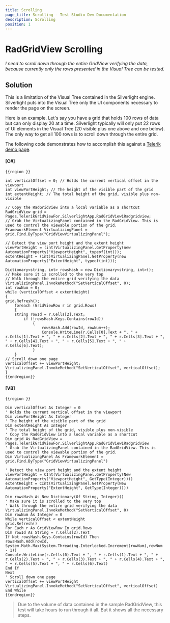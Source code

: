 ```yaml
---
title: Scrolling
page_title: Scrolling - Test Studio Dev Documentation
description: Scrolling
position: 1
---
```

# RadGridView Scrolling #

*I need to scroll down through the entire GridView verifying the data, because currently only the rows presented in the Visual Tree can be tested.*

## Solution ##

This is a limitation of the Visual Tree contained in the Silverlight engine. Silverlight puts into the Visual Tree only the UI components necessary to render the page on the screen.

Here is an example. Let's say you have a grid that holds 100 rows of data but can only display 20 at a time. Silverlight typically will only put 22 rows of UI elements in the Visual Tree (20 visible plus one above and one below). The only way to get all 100 rows is to scroll down through the entire grid.

The following code demonstrates how to accomplish this against a <a href="http://demos.telerik.com/silverlight/#GridView/UIVirtualization" target="_blank">Telerik demo page</a>.

#### __[C#]__

	{{region }}

	int verticalOffset = 0; // Holds the current vertical offset in the viewport
	int viewPortHeight; // The height of the visible part of the grid
	int extentHeight; // The total height of the grid, visible plus non-visible

	// Copy the RadGridView into a local variable as a shortcut
	RadGridView grid = Pages.TelerikGridViewFor.SilverlightApp.RadGridView1Radgridview;
	// Grab the VirtualizingPanel contained in the RadGridView. This is used to control the viewable portion of the grid.
	FrameworkElement VirtualizingPanel = grid.Find.ByType("GridViewVirtualizingPanel");

	// Detect the view port height and the extent height
	viewPortHeight = (int)VirtualizingPanel.GetProperty(new AutomationProperty("ViewportHeight", typeof(int)));
	extentHeight = (int)VirtualizingPanel.GetProperty(new AutomationProperty("ExtentHeight", typeof(int)));

	Dictionary<string, int> rowsHash = new Dictionary<string, int>();
	// Make sure it is scrolled to the very top
	// Walk through the entire grid verifying the data
	VirtualizingPanel.InvokeMethod("SetVerticalOffset", 0);
	int rowNum = 0;
	while (verticalOffset < extentHeight)
	{
	grid.Refresh();
		foreach (GridViewRow r in grid.Rows)
		{
		string rowId = r.Cells[2].Text;
			if (!rowsHash.Keys.Contains(rowId))
				{
					rowsHash.Add(rowId, rowNum++);
					Console.WriteLine(r.Cells[0].Text + ", " + r.Cells[1].Text + ", " + r.Cells[2].Text + ", " + r.Cells[3].Text + ", " + r.Cells[4].Text + ", " + r.Cells[5].Text + ", " + r.Cells[6].Text);
				}
		}
	// Scroll down one page
	verticalOffset += viewPortHeight;
	VirtualizingPanel.InvokeMethod("SetVerticalOffset", verticalOffset);
	}
	{{endregion}}

#### __[VB]__

	{{region }}

	Dim verticalOffset As Integer = 0
	' Holds the current vertical offset in the viewport
	Dim viewPortHeight As Integer
	' The height of the visible part of the grid
	Dim extentHeight As Integer
	' The total height of the grid, visible plus non-visible
	' Copy the RadGridView into a local variable as a shortcut
	Dim grid As RadGridView = Pages.TelerikGridViewFor.SilverlightApp.RadGridView1Radgridview
	' Grab the VirtualizingPanel contained in the RadGridView. This is used to control the viewable portion of the grid.
	Dim VirtualizingPanel As FrameworkElement = grid.Find.ByType("GridViewVirtualizingPanel")

	' Detect the view port height and the extent height
	viewPortHeight = CInt(VirtualizingPanel.GetProperty(New AutomationProperty("ViewportHeight", GetType(Integer))))
	extentHeight = CInt(VirtualizingPanel.GetProperty(New AutomationProperty("ExtentHeight", GetType(Integer))))

	Dim rowsHash As New Dictionary(Of String, Integer)()
	' Make sure it is scrolled to the very top
	' Walk through the entire grid verifying the data
	VirtualizingPanel.InvokeMethod("SetVerticalOffset", 0)
	Dim rowNum As Integer = 0
	While verticalOffset < extentHeight
	grid.Refresh()
	For Each r As GridViewRow In grid.Rows
	Dim rowId As String = r.Cells(2).Text
	If Not rowsHash.Keys.Contains(rowId) Then
	rowsHash.Add(rowId, System.Math.Max(System.Threading.Interlocked.Increment(rowNum),rowNum - 1))
	Console.WriteLine(r.Cells(0).Text + ", " + r.Cells(1).Text + ", " + r.Cells(2).Text + ", " + r.Cells(3).Text + ", " + r.Cells(4).Text + ", " + r.Cells(5).Text + ", " + r.Cells(6).Text)
	End If
	Next
	' Scroll down one page
	verticalOffset += viewPortHeight
	VirtualizingPanel.InvokeMethod("SetVerticalOffset", verticalOffset)
	End While
	{{endregion}}

> Due to the volume of data contained in the sample RadGridView, this test will take hours to run through it all. But it shows all the necessary steps.

